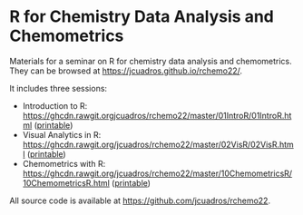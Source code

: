 # R for Chemistry Data Analysis and Chemometrics

Materials for a seminar on R for chemistry data analysis and chemometrics. They can be browsed at <https://jcuadros.github.io/rchemo22/>.

It includes three sessions:
- Introduction to R: <https://ghcdn.rawgit.orgjcuadros/rchemo22/master/01IntroR/01IntroR.html> ([printable](https://ghcdn.rawgit.orgjcuadros/rchemo22/master/01IntroR/01IntroR.html?print-pdf))
- Visual Analytics in R: <https://ghcdn.rawgit.org/jcuadros/rchemo22/master/02VisR/02VisR.html> ([printable](https://ghcdn.rawgit.orgjcuadros/rchemo22/master/02VisR/02VisR.html?print-pdf))
- Chemometrics with R: <https://ghcdn.rawgit.org/jcuadros/rchemo22/master/10ChemometricsR/10ChemometricsR.html> ([printable](https://ghcdn.rawgit.orgjcuadros/rchemo22/master/10ChemometricsR/10ChemometricsR.html?print-pdf))

All source code is available at <https://github.com/jcuadros/rchemo22>.

